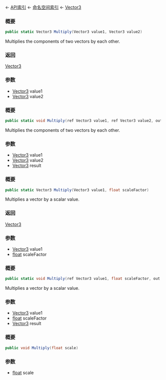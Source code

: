 ← [API索引](Api-Index) ← [命名空间索引](Namespace-Index) ← [Vector3](VRageMath.Vector3)

### 概要

```csharp
public static Vector3 Multiply(Vector3 value1, Vector3 value2)
```

Multiplies the components of two vectors by each other.

### 返回

[Vector3](VRageMath.Vector3)

### 参数

* [Vector3](VRageMath.Vector3) value1
* [Vector3](VRageMath.Vector3) value2
### 概要

```csharp
public static void Multiply(ref Vector3 value1, ref Vector3 value2, out Vector3 result)
```

Multiplies the components of two vectors by each other.

### 参数

* [Vector3](VRageMath.Vector3) value1
* [Vector3](VRageMath.Vector3) value2
* [Vector3](VRageMath.Vector3) result
### 概要

```csharp
public static Vector3 Multiply(Vector3 value1, float scaleFactor)
```

Multiplies a vector by a scalar value.

### 返回

[Vector3](VRageMath.Vector3)

### 参数

* [Vector3](VRageMath.Vector3) value1
* [float](https://docs.microsoft.com/en-us/dotnet/api/System.Single?view=netframework-4.6) scaleFactor
### 概要

```csharp
public static void Multiply(ref Vector3 value1, float scaleFactor, out Vector3 result)
```

Multiplies a vector by a scalar value.

### 参数

* [Vector3](VRageMath.Vector3) value1
* [float](https://docs.microsoft.com/en-us/dotnet/api/System.Single?view=netframework-4.6) scaleFactor
* [Vector3](VRageMath.Vector3) result
### 概要

```csharp
public void Multiply(float scale)
```

### 参数

* [float](https://docs.microsoft.com/en-us/dotnet/api/System.Single?view=netframework-4.6) scale

